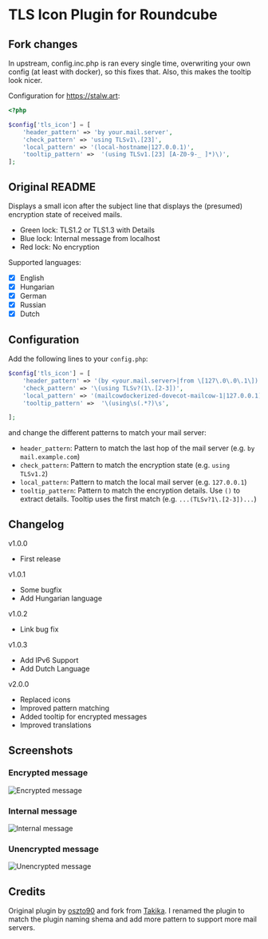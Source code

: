 # TLS Icon Plugin for Roundcube

## Fork changes

In upstream, config.inc.php is ran every single time, overwriting your own config (at least with docker), so this fixes that. Also, this makes the tooltip look nicer.

Configuration for https://stalw.art:
```php
<?php

$config['tls_icon'] = [
    'header_pattern' => 'by your.mail.server',
    'check_pattern' => 'using TLSv1\.[23]',
    'local_pattern' => '(local-hostname|127.0.0.1)',
    'tooltip_pattern' =>  '(using TLSv1.[23] [A-Z0-9-_ ]*)\)',
];
```

## Original README

Displays a small icon after the subject line that displays the (presumed) encryption state of received mails. 
- Green lock: TLS1.2 or TLS1.3 with Details
- Blue lock: Internal message from localhost
- Red lock: No encryption

Supported languages:
- [x] English
- [x] Hungarian
- [x] German
- [x] Russian
- [x] Dutch

## Configuration

Add the following lines to your `config.php`:

```php
$config['tls_icon'] = [
    'header_pattern' => '(by <your.mail.server>|from \[127\.0\.0\.1\])',
    'check_pattern' => '\(using TLSv?(1\.[2-3])',
    'local_pattern' => '(mailcowdockerized-dovecot-mailcow-1|127.0.0.1)',
    'tooltip_pattern' =>  '\(using\s(.*?)\s',

];
```

and change the different patterns to match your mail server:

- `header_pattern`: Pattern to match the last hop of the mail server (e.g. `by mail.example.com`)
- `check_pattern`: Pattern to match the encryption state (e.g. `using TLSv1.2`)
- `local_pattern`: Pattern to match the local mail server (e.g. `127.0.0.1`)
- `tooltip_pattern`: Pattern to match the encryption details. Use `()` to extract details. Tooltip uses the first match (e.g. `...(TLSv?1\.[2-3])...`)

## Changelog

v1.0.0
- First release

v1.0.1
- Some bugfix
- Add Hungarian language

v1.0.2
- Link bug fix

v1.0.3
- Add IPv6 Support
- Add Dutch Language

v2.0.0
- Replaced icons
- Improved pattern matching
- Added tooltip for encrypted messages
- Improved translations

## Screenshots

### Encrypted message
![Encrypted message](.github/encrypted.png)

### Internal message
![Internal message](.github/internal.png)

### Unencrypted message
![Unencrypted message](.github/unencrypted.png)

## Credits

Original plugin by [oszto90](https://github.com/oszto90/Roundcube_TLS_Icon_with_Hmailserver) and fork from [Takika](https://github.com/Takika/rc_tls_icon). I renamed the plugin to match the plugin naming shema and add more pattern to support more mail servers. 
